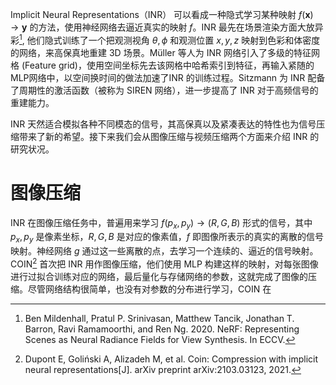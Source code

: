 Implicit Neural Representations（INR） 可以看成一种隐式学习某种映射 $f(\mathbf{x})\to \mathbf{y}$ 的方法，使用神经网络去逼近真实的映射 $f$。INR 最先在场景渲染方面大放异彩[^1], 他们隐式训练了一个把观测视角 $\theta,\phi$ 和观测位置 $x,y,z$ 映射到色彩和体密度的网络，来高保真地重建 3D 场景。Müller 等人为 INR 网络引入了多级的特征网格 (Feature grid)，使用空间坐标先去该网格中哈希索引到特征，再输入紧随的MLP网络中，以空间换时间的做法加速了INR 的训练过程。Sitzmann 为 INR 配备了周期性的激活函数（被称为 SIREN 网络），进一步提高了 INR 对于高频信号的重建能力。

INR 天然适合模拟各种不同模态的信号，其高保真以及紧凑表达的特性也为信号压缩带来了新的希望。接下来我们会从图像压缩与视频压缩两个方面来介绍 INR 的研究状况。

# 图像压缩
INR 在图像压缩任务中，普遍用来学习 $f(p_{x},p_{y})\to (R,G,B)$ 形式的信号，其中 $p_{x},p_{y}$ 是像素坐标，$R,G,B$ 是对应的像素值，$f$ 即图像所表示的真实的离散的信号映射。神经网络 $g$ 通过这一些离散的点，去学习一个连续的、逼近的信号映射。
COIN[^4] 首次把 INR 用作图像压缩，他们使用 MLP 构建这样的映射，对每张图像进行过拟合训练对应的网络，最后量化与存储网络的参数，这就完成了图像的压缩。尽管网络结构很简单，也没有对参数的分布进行学习，COIN 在


[^1]: Ben Mildenhall, Pratul P. Srinivasan, Matthew Tancik, Jonathan T. Barron, Ravi Ramamoorthi, and Ren Ng. 2020. NeRF: Representing Scenes as Neural Radiance Fields for View Synthesis. In ECCV.
[^2]: Müller T, Evans A, Schied C, et al. Instant neural graphics primitives with a multiresolution hash encoding[J]. ACM transactions on graphics (TOG), 2022, 41(4): 1-15.
[^3]: Sitzmann V, Martel J, Bergman A, et al. Implicit neural representations with periodic activation functions[J]. Advances in neural information processing systems, 2020, 33: 7462-7473.
[^4]: Dupont E, Goliński A, Alizadeh M, et al. Coin: Compression with implicit neural representations[J]. arXiv preprint arXiv:2103.03123, 2021.